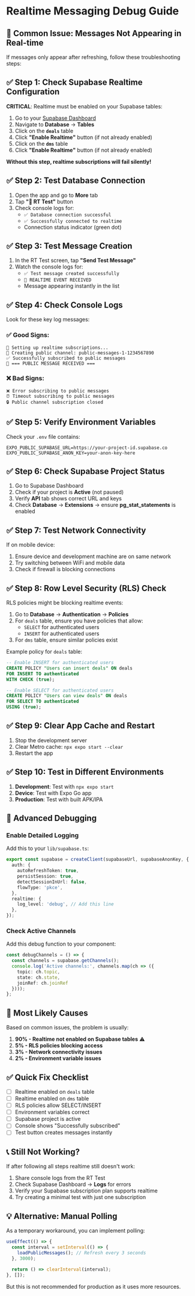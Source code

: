 # Realtime Messaging Debug Guide

## 🚨 Common Issue: Messages Not Appearing in Real-time

If messages only appear after refreshing, follow these troubleshooting steps:

## ✅ Step 1: Check Supabase Realtime Configuration

**CRITICAL**: Realtime must be enabled on your Supabase tables:

1. Go to your [Supabase Dashboard](https://supabase.com/dashboard)
2. Navigate to **Database** → **Tables**
3. Click on the **`deals`** table
4. Click **"Enable Realtime"** button (if not already enabled)
5. Click on the **`dms`** table  
6. Click **"Enable Realtime"** button (if not already enabled)

**Without this step, realtime subscriptions will fail silently!**

## ✅ Step 2: Test Database Connection

1. Open the app and go to **More** tab
2. Tap **"🧪 RT Test"** button
3. Check console logs for:
   - `✅ Database connection successful`
   - `✅ Successfully connected to realtime`
   - Connection status indicator (green dot)

## ✅ Step 3: Test Message Creation

1. In the RT Test screen, tap **"Send Test Message"**
2. Watch the console logs for:
   - `✅ Test message created successfully`
   - `🎉 REALTIME EVENT RECEIVED`
   - Message appearing instantly in the list

## ✅ Step 4: Check Console Logs

Look for these key log messages:

### ✅ Good Signs:
```
🚀 Setting up realtime subscriptions...
📡 Creating public channel: public-messages-1-1234567890
✅ Successfully subscribed to public messages
🎉 === PUBLIC MESSAGE RECEIVED ===
```

### ❌ Bad Signs:
```
❌ Error subscribing to public messages
⏰ Timeout subscribing to public messages
🔒 Public channel subscription closed
```

## ✅ Step 5: Verify Environment Variables

Check your `.env` file contains:
```env
EXPO_PUBLIC_SUPABASE_URL=https://your-project-id.supabase.co
EXPO_PUBLIC_SUPABASE_ANON_KEY=your-anon-key-here
```

## ✅ Step 6: Check Supabase Project Status

1. Go to Supabase Dashboard
2. Check if your project is **Active** (not paused)
3. Verify **API** tab shows correct URL and keys
4. Check **Database** → **Extensions** → ensure **pg_stat_statements** is enabled

## ✅ Step 7: Test Network Connectivity

If on mobile device:
1. Ensure device and development machine are on same network
2. Try switching between WiFi and mobile data
3. Check if firewall is blocking connections

## ✅ Step 8: Row Level Security (RLS) Check

RLS policies might be blocking realtime events:

1. Go to **Database** → **Authentication** → **Policies**
2. For `deals` table, ensure you have policies that allow:
   - `SELECT` for authenticated users
   - `INSERT` for authenticated users
3. For `dms` table, ensure similar policies exist

Example policy for `deals` table:
```sql
-- Enable INSERT for authenticated users
CREATE POLICY "Users can insert deals" ON deals
FOR INSERT TO authenticated
WITH CHECK (true);

-- Enable SELECT for authenticated users  
CREATE POLICY "Users can view deals" ON deals
FOR SELECT TO authenticated
USING (true);
```

## ✅ Step 9: Clear App Cache and Restart

1. Stop the development server
2. Clear Metro cache: `npx expo start --clear`
3. Restart the app

## ✅ Step 10: Test in Different Environments

1. **Development**: Test with `npx expo start`
2. **Device**: Test with Expo Go app
3. **Production**: Test with built APK/IPA

## 🔧 Advanced Debugging

### Enable Detailed Logging

Add this to your `lib/supabase.ts`:

```typescript
export const supabase = createClient(supabaseUrl, supabaseAnonKey, {
  auth: {
    autoRefreshToken: true,
    persistSession: true,
    detectSessionInUrl: false,
    flowType: 'pkce',
  },
  realtime: {
    log_level: 'debug', // Add this line
  },
});
```

### Check Active Channels

Add this debug function to your component:

```typescript
const debugChannels = () => {
  const channels = supabase.getChannels();
  console.log('Active channels:', channels.map(ch => ({
    topic: ch.topic,
    state: ch.state,
    joinRef: ch.joinRef
  })));
};
```

## 🚨 Most Likely Causes

Based on common issues, the problem is usually:

1. **90% - Realtime not enabled on Supabase tables** ⚠️
2. **5% - RLS policies blocking access**
3. **3% - Network connectivity issues**
4. **2% - Environment variable issues**

## ✅ Quick Fix Checklist

- [ ] Realtime enabled on `deals` table
- [ ] Realtime enabled on `dms` table  
- [ ] RLS policies allow SELECT/INSERT
- [ ] Environment variables correct
- [ ] Supabase project is active
- [ ] Console shows "Successfully subscribed"
- [ ] Test button creates messages instantly

## 📞 Still Not Working?

If after following all steps realtime still doesn't work:

1. Share console logs from the RT Test
2. Check Supabase Dashboard → **Logs** for errors
3. Verify your Supabase subscription plan supports realtime
4. Try creating a minimal test with just one subscription

## 💡 Alternative: Manual Polling

As a temporary workaround, you can implement polling:

```typescript
useEffect(() => {
  const interval = setInterval(() => {
    loadPublicMessages(); // Refresh every 3 seconds
  }, 3000);
  
  return () => clearInterval(interval);
}, []);
```

But this is not recommended for production as it uses more resources. 
